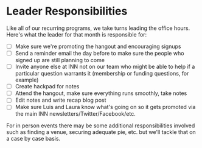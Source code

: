 # Leader Responsibilities

Like all of our recurring programs, we take turns leading the office hours. Here's what the leader for that month is responsible for:

- [ ] Make sure we're promoting the hangout and encouraging signups
- [ ] Send a reminder email the day before to make sure the people who signed up are still planning to come
- [ ] Invite anyone else at INN not on our team who might be able to help if a particular question warrants it (membership or funding questions, for example)
- [ ] Create hackpad for notes
- [ ] Attend the hangout, make sure everything runs smoothly, take notes
- [ ] Edit notes and write recap blog post
- [ ] Make sure Luis and Laura know what's going on so it gets promoted via the main INN newsletters/Twitter/Facebook/etc.

For in person events there may be some additional responsibilities involved such as finding a venue, securing adequate pie, etc. but we'll tackle that on a case by case basis.
